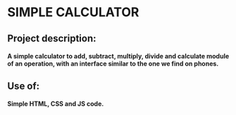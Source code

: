 # SIMPLE CALCULATOR

## Project description:
#### A simple calculator to add, subtract, multiply, divide and calculate module of an operation, with an interface similar to the one we find on phones.

## Use of:
#### Simple HTML, CSS and JS code.
